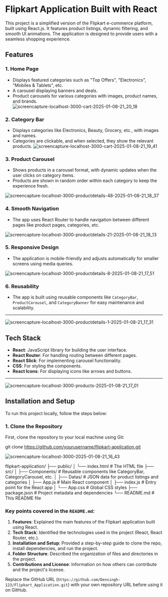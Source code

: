 # Flipkart Application Built with React

This project is a simplified version of the Flipkart e-commerce platform, built using React.js. It features product listings, dynamic filtering, and smooth UI animations. The application is designed to provide users with a seamless shopping experience.

## Features

### 1. **Home Page**
   - Displays featured categories such as "Top Offers", "Electronics", "Mobiles & Tablets", etc.
   - A carousel displaying banners and deals.
   - Product carousels for various categories with images, product names, and brands.
![screencapture-localhost-3000-cart-2025-01-08-21_20_18](https://github.com/user-attachments/assets/321af69b-aa67-4804-ba3d-52a93d004edb)
### 2. **Category Bar**
   - Displays categories like Electronics, Beauty, Grocery, etc., with images and names.
   - Categories are clickable, and when selected, they show the relevant products.
![screencapture-localhost-3000-cart-2025-01-08-21_19_41](https://github.com/user-attachments/assets/c3f88922-d08a-4ae4-87a8-3c5f3f4db5b7)
### 3. **Product Carousel**
   - Shows products in a carousel format, with dynamic updates when the user clicks on category items.
   - Products are shown in random order within each category to keep the experience fresh.

![screencapture-localhost-3000-productdetails-48-2025-01-08-21_18_37](https://github.com/user-attachments/assets/d2ad3e42-2f61-4a94-aec5-d663c7ad54e5)
### 4. **Smooth Navigation**
   - The app uses React Router to handle navigation between different pages like product pages, categories, etc.
   
![screencapture-localhost-3000-productdetails-21-2025-01-08-21_18_13](https://github.com/user-attachments/assets/19ef6d9f-3e43-4d1a-af0d-d40f9afd80d6)
### 5. **Responsive Design**
   - The application is mobile-friendly and adjusts automatically for smaller screens using media queries.

![screencapture-localhost-3000-productdetails-8-2025-01-08-21_17_51](https://github.com/user-attachments/assets/e055f782-e450-4b70-9ba1-854536af48b1)
### 6. **Reusability**
   - The app is built using reusable components like `CategoryBar`, `ProductCarousel`, and `CategoryBanner` for easy maintenance and scalability.

---

![screencapture-localhost-3000-productdetails-1-2025-01-08-21_17_31](https://github.com/user-attachments/assets/32ed3c4c-6b38-4623-b5d9-32ffdfe6ebac)
## Tech Stack

- **React**: JavaScript library for building the user interface.
- **React Router**: For handling routing between different pages.
- **React Slick**: For implementing carousel functionality.
- **CSS**: For styling the components.
- **React Icons**: For displaying icons like arrows and buttons.

---


![screencapture-localhost-3000-products-2025-01-08-21_17_01](https://github.com/user-attachments/assets/1872e68a-822c-4c25-9353-db3051358fdc)
## Installation and Setup

To run this project locally, follow the steps below:

### 1. **Clone the Repository**

First, clone the repository to your local machine using Git:

git clone https://github.com/yourusername/flipkart-application.git

![screencapture-localhost-3000-2025-01-08-21_16_43](https://github.com/user-attachments/assets/cb392e37-3121-4982-87ab-0d3bf672fcc2)  

flipkart-application/
├── public/
│   └── index.html         # The HTML file
├── src/
│   ├── Components/        # Reusable components like CategoryBar, CategoryCarousel, etc.
│   ├── Datas/             # JSON data for product listings and categories
│   ├── App.js             # Main React component
│   ├── index.js           # Entry point for the React app
│   └── App.css            # Global CSS styles
├── package.json           # Project metadata and dependencies
└── README.md              # This README file

### Key points covered in the `README.md`:
1. **Features**: Explained the main features of the Flipkart application built using React.
2. **Tech Stack**: Identified the technologies used in the project (React, React Router, etc.).
3. **Installation and Setup**: Provided a step-by-step guide to clone the repo, install dependencies, and run the project.
4. **Folder Structure**: Described the organization of files and directories in the project.
5. **Contributions and License**: Information on how others can contribute and the project's license.

Replace the GitHub URL (`https://github.com/Densingh-123/Flipkart_Application.git`) with your own repository URL before using it on GitHub.

